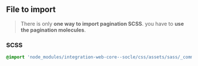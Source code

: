 ## File to import

> There is only **one way to import pagination SCSS**. you have to **use the pagination molecules**.


### SCSS

```scss
@import 'node_modules/integration-web-core--socle/css/assets/sass/_common/06-molecules/pagination.molecule';
```
